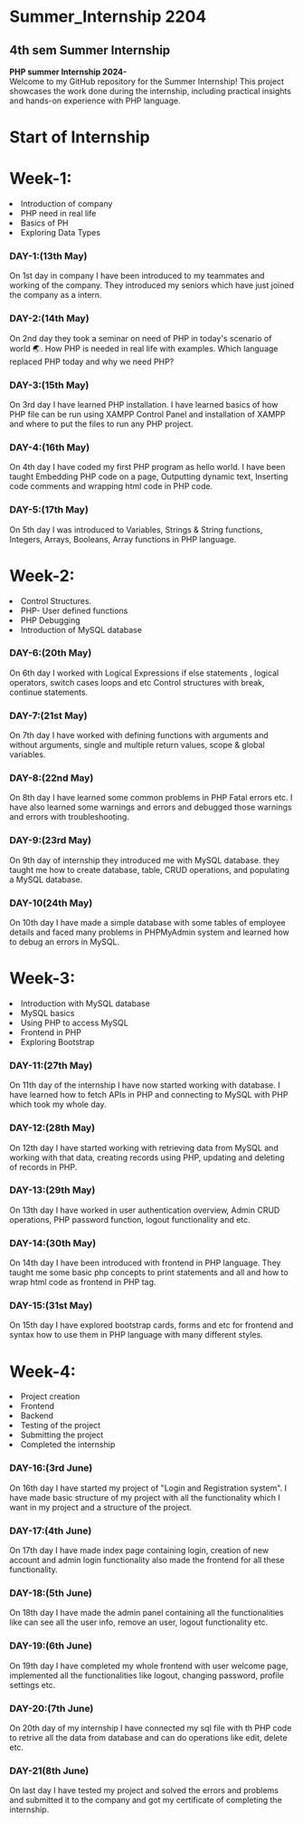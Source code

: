 # Summer_Internship 2204</h1>
<h2>4th sem Summer Internship</h2>
<strong>PHP summer Internship 2024-</strong><br>
Welcome to my GitHub repository for the Summer Internship! This project showcases the work done during the internship, including practical insights and hands-on experience with PHP language. 

# Start of Internship

# Week-1:
<u1>
<li>Introduction of company</li>
<li>PHP need in real life</li> 
<li>Basics of PH</li> 
<li>Exploring Data Types</li>
</u1>

<h3>DAY-1:(13th May)</h3>
On 1st day in company I have been introduced to my teammates and working of the company. They introduced my seniors which have just joined the company as a intern.
<h3>DAY-2:(14th May)</h3>
On 2nd day they took a seminar on need of PHP in today's scenario of world 🌏. How PHP is needed in real life with examples. Which language replaced PHP today and why we need PHP?
<h3>DAY-3:(15th May)</h3>
On 3rd day I have learned PHP installation. I have learned basics of how PHP file can be run using XAMPP Control Panel and installation of XAMPP and where to put the files to run any PHP project.
<h3>DAY-4:(16th May)</h3>
On 4th day I have coded my first PHP program as hello world. I have been taught Embedding PHP code on a page, Outputting dynamic text, Inserting code comments and wrapping html code in PHP code.
<h3>DAY-5:(17th May)</h3>
On 5th day I was introduced to Variables, Strings & String functions, Integers, Arrays, Booleans, Array functions in PHP language.<br>

# Week-2:
<u1>
<li>Control Structures.</li>
<li>PHP- User defined functions</li>
<li>PHP Debugging</li>
<li>Introduction of MySQL database</li>
</u1>

<h3>DAY-6:(20th May)</h3>
On 6th day I worked with Logical Expressions if else statements , logical operators, switch cases loops and etc Control structures with break, continue statements.
<h3>DAY-7:(21st May)</h3>
On 7th day I have worked with defining functions with arguments and without arguments, single and multiple return values, scope & global variables.
<h3>DAY-8:(22nd May)</h3>
On 8th day I have learned some common problems in PHP Fatal errors etc. I have also learned some warnings and errors and debugged those warnings and errors with troubleshooting.
<h3>DAY-9:(23rd May)</h3>
On 9th day of internship they introduced me with MySQL database. they taught me how to create database, table, CRUD operations, and populating a MySQL database.
<h3>DAY-10(24th May)</h3> 
On 10th day I have made a simple database with some tables of employee details and faced many problems in PHPMyAdmin system and learned how to debug an errors in MySQL.<br>

# Week-3:
<u1>
<li>Introduction with MySQL database</li>
<li>MySQL basics<br>
<li>Using PHP to access MySQL</li>
<li>Frontend in PHP</li>
<li>Exploring Bootstrap</li>
</u1>

<h3>DAY-11:(27th May)</h3>
On 11th day of the internship I have now started working with database. I have learned how to fetch APIs in PHP and connecting to MySQL with PHP which took my whole day.<br>
<h3>DAY-12:(28th May)</h3>
On 12th day I have started working with retrieving data from MySQL and working with that data, creating records using PHP, updating and deleting of records in PHP.
<h3>DAY-13:(29th May)</h3>
On 13th day I have worked in user authentication overview, Admin CRUD operations, PHP password function, logout functionality and etc.
<h3>DAY-14:(30th May)</h3>
On 14th day I have been introduced with frontend in PHP language. They taught me some basic php concepts to print statements and all and how to wrap html code as frontend in PHP tag.
<h3>DAY-15:(31st May)</h3>
On 15th day I have explored bootstrap cards, forms and etc for frontend and syntax how to use them in PHP language with many different styles.<br> 

# Week-4:
<u1>
<li>Project creation</li>
<li>Frontend</li>
<li>Backend</li>
<li>Testing of the project</li>
<li>Submitting the project</li>
<li>Completed the internship</li>
</u1>

<h3>DAY-16:(3rd June)</h3>
On 16th day I have started my project of "Login and Registration system". I have made basic structure of my project with all the functionality which I want in my project and a structure of the project.
<h3>DAY-17:(4th June)</h3>
On 17th day I have made index page containing login, creation of new account and admin login functionality also made the frontend for all these functionality.
<h3>DAY-18:(5th June)</h3>
On 18th day I have made the admin panel containing all the functionalities like can see all the user info, remove an user, logout functionality etc.
<h3>DAY-19:(6th June)</h3>
On 19th day I have completed my whole frontend with user welcome page, implemented all the functionalities like logout, changing password, profile settings etc.
<h3>DAY-20:(7th June)</h3>
On 20th day of my internship I have connected my sql file with th PHP code to retrive all the data from database and can do operations like edit, delete etc.
<h3>DAY-21(8th June)</h3>
On last day I have tested my project and solved the errors and problems and submitted it to the company and got my certificate of completing the internship.
